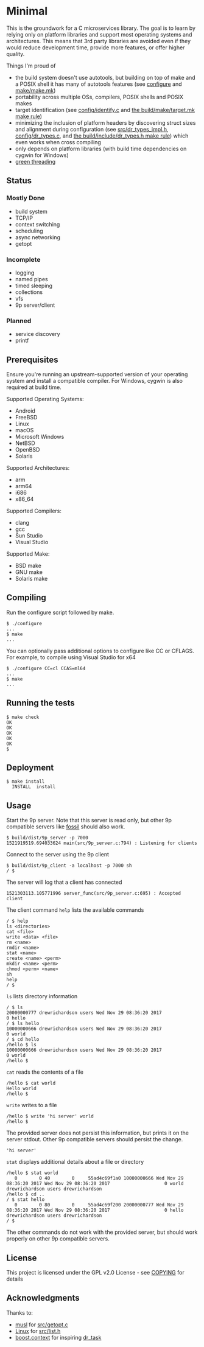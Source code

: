 # Minimal

This is the groundwork for a C microservices library. The goal is to learn by relying only on platform libraries and support most operating systems and architectures. This means that 3rd party libraries are avoided even if they would reduce development time, provide more features, or offer higher quality.

Things I'm proud of
- the build system doesn't use autotools, but building on top of make and a POSIX shell it has many of autotools features (see [configure](configure) and [make/make.mk](make/make.mk))
- portability across multiple OSs, compilers, POSIX shells and POSIX makes
- target identification (see [config/identify.c](config/identify.c) and [the build/make/target.mk make rule](make/make.mk))
- minimizing the inclusion of platform headers by discovering struct sizes and alignment during configuration (see [src/dr_types_impl.h](src/dr_types_impl.h), [config/dr_types.c](config/dr_types.c), and [the build/include/dr_types.h make rule](make/make.mk)) which even works when cross compiling
- only depends on platform libraries (with build time dependencies on cygwin for Windows)
- [green threading](src/dr_task.c)

## Status

### Mostly Done

- build system
- TCP/IP
- context switching
- scheduling
- async networking
- getopt

### Incomplete

- logging
- named pipes
- timed sleeping
- collections
- vfs
- 9p server/client

### Planned

- service discovery
- printf

## Prerequisites

Ensure you're running an upstream-supported version of your operating system and install a compatible compiler. For Windows, cygwin is also required at build time.

Supported Operating Systems:
- Android
- FreeBSD
- Linux
- macOS
- Microsoft Windows
- NetBSD
- OpenBSD
- Solaris

Supported Architectures:
- arm
- arm64
- i686
- x86_64

Supported Compilers:
- clang
- gcc
- Sun Studio
- Visual Studio

Supported Make:
- BSD make
- GNU make
- Solaris make

## Compiling

Run the configure script followed by make.

```
$ ./configure
...
$ make
...
```

You can optionally pass additional options to configure like CC or CFLAGS. For example, to compile using Visual Studio for x64

```
$ ./configure CC=cl CCAS=ml64
...
$ make
...
```

## Running the tests

```
$ make check
OK
OK
OK
OK
OK
$
```

## Deployment

```
$ make install
  INSTALL  install
```

## Usage

Start the 9p server. Note that this server is read only, but other 9p compatible servers like [fossil](https://en.wikipedia.org/wiki/Fossil_(file_system)) should also work.

```
$ build/dist/9p_server -p 7000
1521919519.694033624 main(src/9p_server.c:794) : Listening for clients
```

Connect to the server using the 9p client

```
$ build/dist/9p_client -a localhost -p 7000 sh
/ $
```

The server will log that a client has connected

```
1521303113.105771996 server_func(src/9p_server.c:695) : Accepted client
```

The client command `help` lists the available commands

```
/ $ help
ls <directories>
cat <file>
write <data> <file>
rm <name>
rmdir <name>
stat <name>
create <name> <perm>
mkdir <name> <perm>
chmod <perm> <name>
sh
help
/ $
```

`ls` lists directory information

```
/ $ ls
20000000777 drewrichardson users Wed Nov 29 08:36:20 2017                    0 hello
/ $ ls hello
10000000666 drewrichardson users Wed Nov 29 08:36:20 2017                    0 world
/ $ cd hello
/hello $ ls
10000000666 drewrichardson users Wed Nov 29 08:36:20 2017                    0 world
/hello $
```

`cat` reads the contents of a file

```
/hello $ cat world
Hello world
/hello $
```

`write` writes to a file

```
/hello $ write 'hi server' world
/hello $
```

The provided server does not persist this information, but prints it on the server stdout. Other 9p compatible servers should persist the change.

```
'hi server'
```

`stat` displays additional details about a file or directory

```
/hello $ stat world
   0        0 40        0     55ad4c69f1a0 10000000666 Wed Nov 29 08:36:20 2017 Wed Nov 29 08:36:20 2017                    0 world drewrichardson users drewrichardson
/hello $ cd ..
/ $ stat hello
   0        0 80        0     55ad4c69f200 20000000777 Wed Nov 29 08:36:20 2017 Wed Nov 29 08:36:20 2017                    0 hello drewrichardson users drewrichardson
/ $
```

The other commands do not work with the provided server, but should work properly on other 9p compatible servers.

## License

This project is licensed under the GPL v2.0 License - see [COPYING](COPYING) for details

## Acknowledgments

Thanks to:
- [musl](https://www.musl-libc.org/) for [src/getopt.c](src/getopt.c)
- [Linux](https://www.kernel.org/) for [src/list.h](src/list.h)
- [boost.context](https://github.com/boostorg/context) for inspiring [dr_task](src/dr_task.c)

